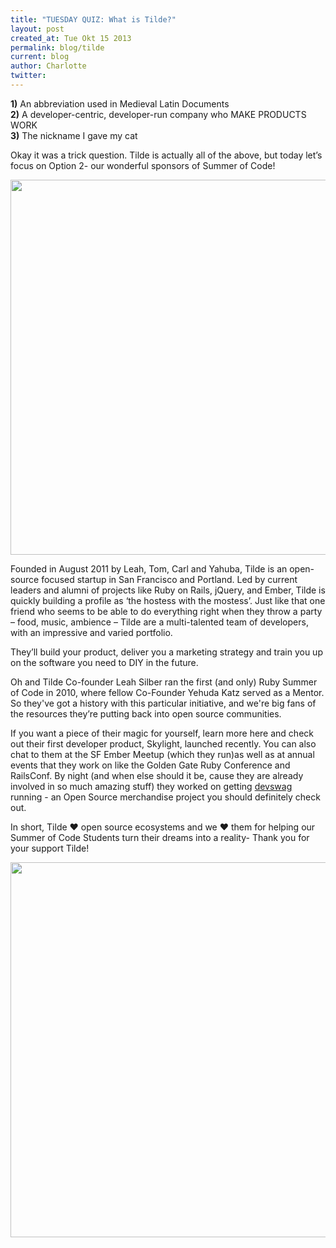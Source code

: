 ```yaml
---
title: "TUESDAY QUIZ: What is Tilde?"
layout: post
created_at: Tue Okt 15 2013
permalink: blog/tilde
current: blog
author: Charlotte
twitter: 
---
```


**1)** An abbreviation used in Medieval Latin Documents <br>
**2)** A developer-centric, developer-run company who MAKE PRODUCTS WORK<br>
**3)** The nickname I gave my cat<br>


Okay it was a trick question. Tilde is actually all of the above, but today let’s focus on Option 
2- our wonderful sponsors of Summer of Code! 

<img src="https://f.cloud.github.com/assets/1711357/1333295/c1b8771c-3591-11e3-89c3-8b03850564c7.png" width="600"> 

Founded in August 2011 by Leah, Tom, Carl and Yahuba, Tilde is an open-source focused 
startup in San Francisco and Portland. Led by current leaders and alumni of projects like Ruby on Rails, jQuery, and Ember, Tilde is quickly building a profile as ‘the hostess with the mostess’. Just like that one friend who 
seems to be able to do everything right when they throw a party – food, music, ambience 
– Tilde are a multi-talented team of developers, with an impressive and varied portfolio. 

They’ll build your product, deliver you a marketing strategy and train you up on the 
software you need to DIY in the future. 

Oh and Tilde Co-founder Leah Silber ran the first (and only) Ruby Summer of Code in 2010,
where fellow Co-Founder Yehuda Katz served as a Mentor. So they've got a history with 
this particular initiative, and we're big fans of the resources they’re putting back into open 
source communities.

If you want a piece of their magic for yourself, learn more here and check out their first 
developer product, Skylight, launched recently. You can also chat to them at the SF Ember Meetup (which they run)as well as at annual events that they work on like the Golden Gate Ruby Conference and RailsConf. By night (and when else should it be, cause they are already involved in so much amazing stuff) they worked on getting [devswag](http://devswag.com/pages/about-us) running - an Open Source merchandise project you should definitely check out.

In short, Tilde &hearts; open source ecosystems and we &hearts; them for helping our Summer of Code 
Students turn their dreams into a reality- 
Thank you for your support Tilde!

<img src="https://f.cloud.github.com/assets/1711357/1333262/e32a25b8-3590-11e3-9bb8-c4d1de8107aa.png" width="600">

